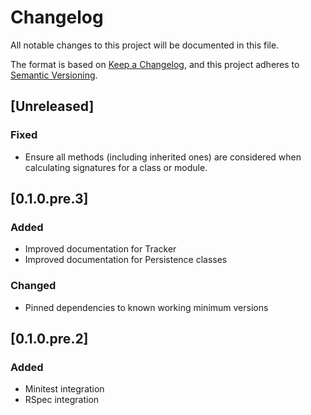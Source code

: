 # Changelog
All notable changes to this project will be documented in this file.

The format is based on [Keep a Changelog](https://keepachangelog.com/en/1.0.0/),
and this project adheres to [Semantic Versioning](https://semver.org/spec/v2.0.0.html).

## [Unreleased]
### Fixed
  - Ensure all methods (including inherited ones) are considered when calculating signatures for a class or module.

## [0.1.0.pre.3]
### Added
  - Improved documentation for Tracker
  - Improved documentation for Persistence classes

### Changed
  - Pinned dependencies to known working minimum versions


## [0.1.0.pre.2]
### Added
  - Minitest integration
  - RSpec integration

